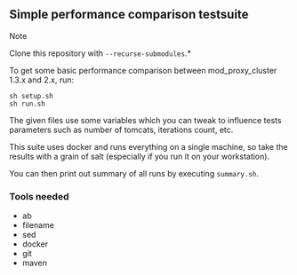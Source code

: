 ## Simple performance comparison testsuite

> [!NOTE]
> Clone this repository with `--recurse-submodules`.*

To get some basic performance comparison between mod\_proxy\_cluster 1.3.x and 2.x, run:

```
sh setup.sh
sh run.sh
```

The given files use some variables which you can tweak to influence tests parameters such
as number of tomcats, iterations count, etc.

This suite uses docker and runs everything on a single machine, so take the results with
a grain of salt (especially if you run it on your workstation).

You can then print out summary of all runs by executing `summary.sh`.

### Tools needed

* ab
* filename
* sed
* docker
* git
* maven

